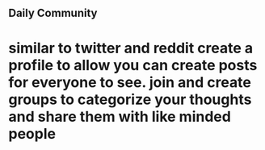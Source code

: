 ## Daily Community
# similar to twitter and reddit create a profile to allow you can create posts for everyone to see. join and create groups to categorize your thoughts and share them with like minded people


